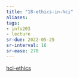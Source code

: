 ```yaml
---
title: "18-ethics-in-hci"
aliases: 
tags: 
- info203
- lecture
sr-due: 2022-05-25
sr-interval: 16
sr-ease: 270
---
```


[hci-ethics](notes/hci-ethics.md)